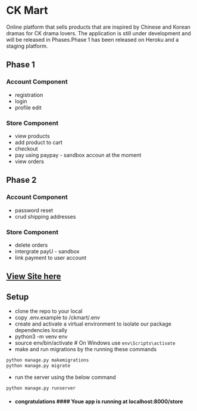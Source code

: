# CK Mart

Online platform that sells products that are inspired by Chinese and Korean dramas for CK drama lovers. The application is still under development and will be released in Phases.Phase 1 has been released on Heroku and a staging platform.

## Phase 1
### Account Component 
* registration
* login
* profile edit

### Store Component 
* view products
* add product to cart
* checkout
* pay using paypay - sandbox accoun at the moment
* view orders


## Phase 2
### Account Component
* password reset
* crud shipping addresses

### Store Component 
* delete orders
* intergrate payU - sandbox
* link payment to user account

## [View Site here](https://ckmart.herokuapp.com)


## Setup
* clone the repo to your local
* copy .env.example to /ckmart/.env
* create and activate a virtual environment to isolate our package dependencies locally
 * python3 -m venv env
 * source env/bin/activate  # On Windows use `env\Scripts\activate` 
* make and run migrations by the running these commands

```python
python manage.py makemigrations
python manage.py migrate
```

* run the server using the below command
 ```python
 python manage.py runserver
 ```
* #### congratulations #### Youe app is running at localhost:8000/store
